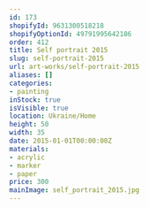 ```yaml
---
id: 173
shopifyId: 9631300518218
shopifyOptionId: 49791995642186
order: 412
title: Self portrait 2015
slug: self-portrait-2015
url: art-works/self-portrait-2015
aliases: []
categories:
- painting
inStock: true
isVisible: true
location: Ukraine/Home
height: 50
width: 35
date: 2015-01-01T00:00:00Z
materials:
- acrylic
- marker
- paper
price: 300
mainImage: self_portrait_2015.jpg
---
```

